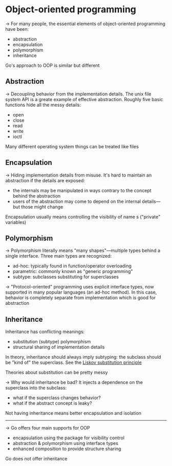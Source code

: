 # Object-oriented programming

→ For many people, the essential elements of object-oriented programming have been:
* abstraction
* encapsulation
* polymorphism
* inheritance

Go's approach to OOP is similar but different

## Abstraction

→ Decoupling behavior from the implementation details. The unix file system API is a greate example
of effective abstraction.
Roughly five basic functions hide all the messy details:
* open
* close
* read
* write
* ioctl

Many different operating system things can be treated like files

## Encapsulation

→ Hiding implementation details from misuse. It's hard to maintain an abstraction if the details are exposed:
* the internals may be manipulated in ways contrary to the concept behind the abstraction
* users of the abstraction may come to depend on the internal details—but those might change

Encapsulation usually means controlling the visibility of name s ("private" variables)

## Polymorphism

→ Polymorphism literally means "many shapes"—multiple types behind a single interface.
Three main types are recognized:
* ad-hoc: typically found in function/operator overloading
* parametric: commonly known as "generic programming" 
* subtype: subclasses substituting for superclasses

→ "Protocol-oriented" programming uses explicit interface types, now supported in many popular languages (an ad-hoc method).
In this case, behavior is completely separate from implementation which is good for abstraction 

## Inheritance

Inheritance has conflicting meanings:
* substitution (subtype) polymorphism
* structural sharing of implementation details

In theory, inheritance should always imply subtyping: the subclass should be "kind of" the superclass.
See the [Liskov substitution principle](https://reflectoring.io/lsp-explained/)

Theories about substitution can be pretty messy

→ Why would inheritance be bad?
It injects a dependence on the superclass into the subclass:
* what if the superclass changes behavior?
* what if the abstract concept is leaky?

Not having inheritance means better encapsulation and isolation

---------------------------------------------------------

→ Go offers four main supports for OOP
* encapsulation using the package for visibility control
* abstraction & polymorphism using interface types
* enhanced composition to provide structure sharing

Go does not offer inheritance
